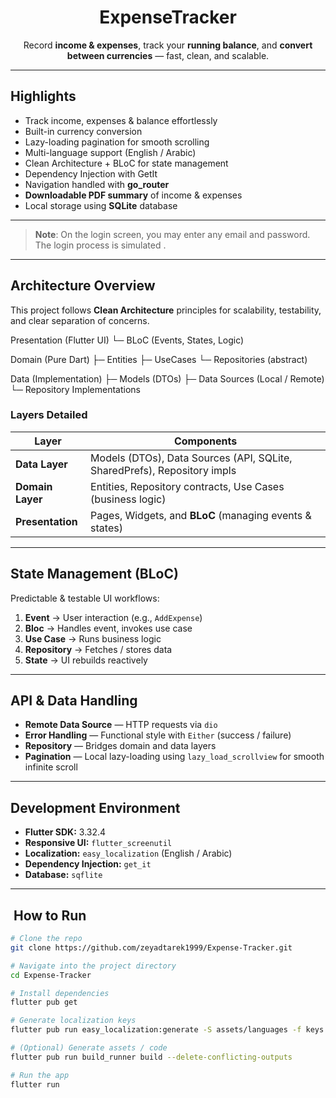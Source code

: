 <h1 align="center">ExpenseTracker</h1>

<p align="center">
  Record <b>income & expenses</b>, track your <b>running balance</b>, and <b>convert between currencies</b> — fast, clean, and scalable.
</p>

---

## Highlights
- Track income, expenses & balance effortlessly  
- Built-in currency conversion  
- Lazy-loading pagination for smooth scrolling  
- Multi-language support (English / Arabic)  
- Clean Architecture + BLoC for state management  
- Dependency Injection with GetIt  
- Navigation handled with **go_router**  
- **Downloadable PDF summary** of income & expenses  
- Local storage using **SQLite** database 

---
> **Note**: On the login screen, you may enter any email and password. The login process is simulated .
---

##  Architecture Overview

This project follows **Clean Architecture** principles for scalability, testability, and clear separation of concerns.

Presentation (Flutter UI)
└─ BLoC (Events, States, Logic)

Domain (Pure Dart)
├─ Entities
├─ UseCases
└─ Repositories (abstract)

Data (Implementation)
├─ Models (DTOs)
├─ Data Sources (Local / Remote)
└─ Repository Implementations



###  Layers Detailed

| Layer              | Components                                                                 |
|--------------------|-----------------------------------------------------------------------------|
| **Data Layer**     | Models (DTOs), Data Sources (API, SQLite, SharedPrefs), Repository impls    |
| **Domain Layer**   | Entities, Repository contracts, Use Cases (business logic)                  |
| **Presentation**   | Pages, Widgets, and **BLoC** (managing events & states)                     |

---

##  State Management (BLoC)

Predictable & testable UI workflows:

1. **Event** → User interaction (e.g., `AddExpense`)
2. **Bloc** → Handles event, invokes use case
3. **Use Case** → Runs business logic
4. **Repository** → Fetches / stores data
5. **State** → UI rebuilds reactively

---

##  API & Data Handling

- **Remote Data Source** — HTTP requests via `dio`
- **Error Handling** — Functional style with `Either` (success / failure)
- **Repository** — Bridges domain and data layers
- **Pagination** — Local lazy-loading using `lazy_load_scrollview` for smooth infinite scroll

---

## Development Environment

- **Flutter SDK:** 3.32.4
- **Responsive UI:** `flutter_screenutil`
- **Localization:** `easy_localization` (English / Arabic)
- **Dependency Injection:** `get_it`
- **Database:** `sqflite`

---
 
##  ️ How to Run

```bash
# Clone the repo
git clone https://github.com/zeyadtarek1999/Expense-Tracker.git

# Navigate into the project directory
cd Expense-Tracker

# Install dependencies
flutter pub get

# Generate localization keys
flutter pub run easy_localization:generate -S assets/languages -f keys -o locale_keys.g.dart

# (Optional) Generate assets / code
flutter pub run build_runner build --delete-conflicting-outputs

# Run the app
flutter run


